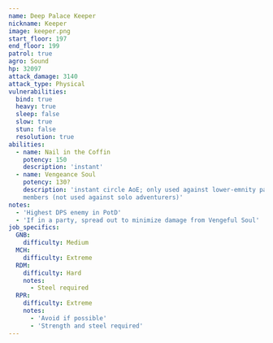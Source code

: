 ```yaml
---
name: Deep Palace Keeper
nickname: Keeper
image: keeper.png
start_floor: 197
end_floor: 199
patrol: true
agro: Sound
hp: 32097
attack_damage: 3140
attack_type: Physical
vulnerabilities:
  bind: true
  heavy: true
  sleep: false
  slow: true
  stun: false
  resolution: true
abilities:
  - name: Nail in the Coffin
    potency: 150
    description: 'instant'
  - name: Vengeance Soul
    potency: 130?
    description: 'instant circle AoE; only used against lower-emnity party
    members (not used against solo adventurers)'
notes:
  - 'Highest DPS enemy in PotD'
  - 'If in a party, spread out to minimize damage from Vengeful Soul'
job_specifics:
  GNB:
    difficulty: Medium
  MCH:
    difficulty: Extreme
  RDM:
    difficulty: Hard
    notes:
      - Steel required
  RPR:
    difficulty: Extreme
    notes:
      - 'Avoid if possible'
      - 'Strength and steel required'
---
```

